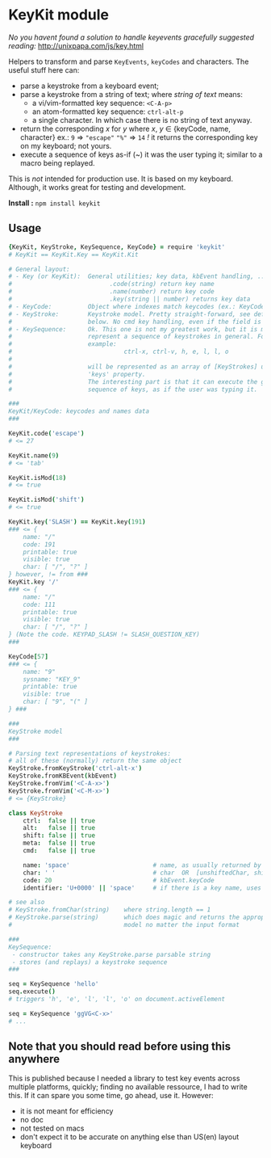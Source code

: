 
# KeyKit module

  *No you havent found a solution to handle keyevents gracefully*
   *suggested reading:* http://unixpapa.com/js/key.html

Helpers to transform and parse `KeyEvents`, `keyCodes` and characters.
The useful stuff here can: 
 - parse a keystroke from a keyboard event;
 - parse a keystroke from a string of text; 
   where *string of text* means:
    - a vi/vim-formatted key sequence: `<C-A-p>`
    - an atom-formatted key sequence: `ctrl-alt-p`
    - a single character. In which case there is no 
      string of text anyway.
 - return the corresponding _x_ for _y_
      where    _x_, _y_ ∈ {keyCode, name, character} 
      ex.:  `9`   =&gt; `"escape"`
            `"%"` =&gt; `14`
            _!_ it returns the corresponding key on my
                keyboard; not yours. 
 - execute a sequence of keys as-if (~) it was the user 
   typing it; similar to a macro being replayed. 

This is *not* intended for production use. It is based on my keyboard.
Although, it works great for testing and development.

**Install :** ` npm install keykit `

## Usage
```coffeescript
{KeyKit, KeyStroke, KeySequence, KeyCode} = require 'keykit'
# KeyKit == KeyKit.Key == KeyKit.Kit

# General layout:
# - Key (or KeyKit):  General utilities; key data, kbEvent handling, ...
#                           .code(string) return key name
#                           .name(number) return key code
#                           .key(string || number) returns key data
# - KeyCode:          Object where indexes match keycodes (ex.: KeyCode[27] is Escape)
# - KeyStroke:        Keystroke model. Pretty straight-forward, see definition
#                     below. No cmd key handling, even if the field is present.
# - KeySequence:      Ok. This one is not my greatest work, but it is meant to
#                     represent a sequence of keystrokes in general. For
#                     example:
#                               ctrl-x, ctrl-v, h, e, l, l, o
#
#                     will be represented as an array of [KeyStrokes] under the
#                     'keys' property. 
#                     The interesting part is that it can execute the given
#                     sequence of keys, as if the user was typing it.

###
KeyKit/KeyCode: keycodes and names data
###

KeyKit.code('escape')
# <= 27

KeyKit.name(9)
# <= 'tab'

KeyKit.isMod(18)
# <= true

KeyKit.isMod('shift')
# <= true

KeyKit.key('SLASH') == KeyKit.key(191)
### <= {
    name: "/"
    code: 191
    printable: true
    visible: true
    char: [ "/", "?" ]
} however, != from ###
KeyKit.key '/'
### <= {
    name: "/"
    code: 111
    printable: true
    visible: true
    char: [ "/", "?" ]
} (Note the code. KEYPAD_SLASH != SLASH_QUESTION_KEY)
### 

KeyCode[57]
### <= {
    name: "9"
    sysname: "KEY_9"
    printable: true
    visible: true
    char: [ "9", "(" ]
} ###

###
KeyStroke model
###

# Parsing text representations of keystrokes:
# all of these (normally) return the same object
KeyStroke.fromKeyStroke('ctrl-alt-x')
KeyStroke.fromKBEvent(kbEvent)
KeyStroke.fromVim('<C-A-x>')
KeyStroke.fromVim('<C-M-x>')
# <= {KeyStroke}

class KeyStroke
    ctrl:  false || true
    alt:   false || true
    shift: false || true
    meta:  false || true
    cmd:   false || true

    name: 'space'                       # name, as usually returned by kbEvents
    char: ' '                           # char  OR  [unshiftedChar, shiftedChar]
    code: 20                            # kbEvent.keyCode
    identifier: 'U+0000' || 'space'     # if there is a key name, uses it.

# see also
# KeyStroke.fromChar(string)    where string.length == 1
# KeyStroke.parse(string)       which does magic and returns the appropriate
#                               model no matter the input format

###
KeySequence: 
 - constructor takes any KeyStroke.parse parsable string 
 - stores (and replays) a keystroke sequence
###

seq = KeySequence 'hello'
seq.execute()
# triggers 'h', 'e', 'l', 'l', 'o' on document.activeElement

seq = KeySequence 'ggVG<C-x>'
# ...

```

## Note that you should read before using this anywhere

This is published because I needed a library to test key events across
multiple platforms, quickly; finding no available ressource, I had to write
this. If it can spare you some time, go ahead, use it.
However: 
 - it is not meant for efficiency 
 - no doc
 - not tested on macs
 - don't expect it to be accurate on anything else than US(en) layout keyboard

